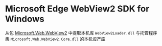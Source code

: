 # Microsoft Edge WebView2 SDK for Windows

从包 [Microsoft.Web.WebView2](https://www.nuget.org/packages/Microsoft.Web.WebView2) 中提取本机库 ```WebView2Loader.dll``` 与托管程序集 ```Microsoft.Web.WebView2.Core.dll``` 的[本机资产库](https://learn.microsoft.com/zh-cn/nuget/create-packages/native-files-in-net-packages)